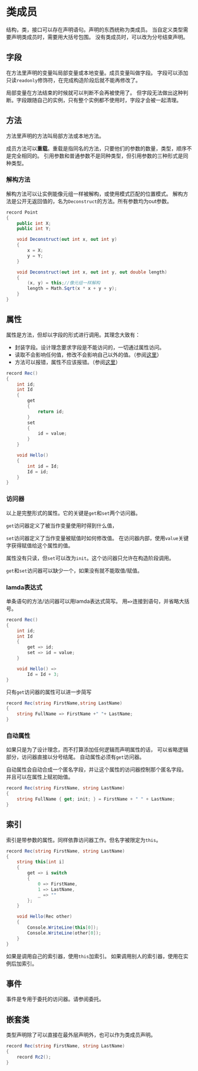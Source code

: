 ﻿# 类成员

结构，类，接口可以存在声明语句。声明的东西统称为类成员。
当自定义类型需要声明类成员时，需要用大括号包围。
没有类成员时，可以改为分号结束声明。

## 字段

在方法里声明的变量叫局部变量或本地变量。成员变量叫做字段。
字段可以添加只读`readonly`修饰符，在完成构造阶段后就不能再修改了。

局部变量在方法结束的时候就可以判断不会再被使用了。
但字段无法做出这种判断。字段跟随自己的实例，只有整个实例都不使用时，字段才会被一起清理。

## 方法

方法里声明的方法叫局部方法或本地方法。

成员方法可以**重载**。重载是指同名的方法，只要他们的参数的数量，类型，顺序不是完全相同的。
引用参数和普通参数不是同种类型，但引用参数的三种形式是同种类型。

### 解构方法

解构方法可以让实例能像元组一样被解构，或使用模式匹配的位置模式。
解构方法是公开无返回值的，名为`Deconstruct`的方法。所有参数均为out参数。
```csharp
record Point
{
	public int X;
	public int Y;

	void Deconstruct(out int x, out int y)
	{
		x = X;
		y = Y;
	}

	void Deconstruct(out int x, out int y, out double length)
	{
		(x, y) = this;//像元组一样解构
		length = Math.Sqrt(x * x + y + y);
	}
}
```

## 属性

属性是方法，但却以字段的形式进行调用。其理念大致有：

- 封装字段。设计理念要求字段是不能访问的，一切通过属性访问。
- 读取不会影响任何值，修改不会影响自己以外的值。（参阅[这里](https://learn.microsoft.com/zh-cn/dotnet/fundamentals/code-analysis/quality-rules/ca1024#when-to-suppress-warnings)）
- 方法可以报错，属性不应该报错。（参阅[这里](https://learn.microsoft.com/zh-cn/dotnet/fundamentals/code-analysis/quality-rules/ca1065#property-get-methods)）


```csharp
record Rec()
{
	int id;
	int Id
	{
		get
		{
			return id;
		}
		set
		{
			id = value;
		}
	}

	void Hello()
	{
		int id = Id;
		Id = id;
	}
}
```

### 访问器

以上是完整形式的属性。它的关键是`get`和`set`两个访问器。

`get`访问器定义了被当作变量使用时得到什么值，

`set`访问器定义了当作变量被赋值时如何修改值。
在访问器内部，使用`value`关键字获得赋值给这个属性的值。

属性没有只读，但`set`可以改为`init`。这个访问器只允许在构造阶段调用。

`get`和`set`访问器可以缺少一个，如果没有就不能取值/赋值。

### lamda表达式

单条语句的方法/访问器可以用lamda表达式简写。
用`=>`连接到语句，并省略大括号。

```csharp
record Rec()
{
	int id;
	int Id
	{
		get => id;
		set => id = value;
	}

	void Hello() =>
		Id = Id + 3;
}
```

只有`get`访问器的属性可以进一步简写

```csharp
record Rec(string FirstName,string LastName)
{
	string FullName => FirstName +" "+ LastName;
}
```

### 自动属性

如果只是为了设计理念，而不打算添加任何逻辑而声明属性的话，
可以省略逻辑部分，访问器直接以分号结尾。
自动属性必须有`get`访问器。

自动属性会自动合成一个匿名字段，并让这个属性的访问器控制那个匿名字段。
并且可以在属性上赋初始值。

```csharp
record Rec(string FirstName, string LastName)
{
	string FullName { get; init; } = FirstName + " " + LastName;
}
```

## 索引

索引是带参数的属性。同样依靠访问器工作。但名字被限定为`this`。

```csharp
record Rec(string FirstName, string LastName)
{
	string this[int i]
	{
		get => i switch
		{
			0 => FirstName,
			1 => LastName,
			_ => ""
		};
	}

	void Hello(Rec other)
	{
		Console.WriteLine(this[0]);
		Console.WriteLine(other[0]);
	}
}
```

如果是调用自己的索引器，使用`this`加索引。
如果调用别人的索引器，使用在实例后加索引。

## 事件

事件是专用于委托的访问器。请参阅委托。

## 嵌套类

类型声明除了可以直接在最外层声明外，也可以作为类成员声明。

```csharp
record Rec(string FirstName, string LastName)
{
	record Rc2();
}
```


<!--
using System.IO.Compression;

var t = typeof(P);

foreach (var item in t.GetMembers(System.Reflection.BindingFlags.NonPublic | System.Reflection.BindingFlags.Instance))
{
	Console.WriteLine(item.ToString() + "\t" + item.MemberType);
}


class P
{
	 int A { get; set; }
	/*int get_A()
	{
		return 1;
	}
	void set_A(int value)
	{

	}*/
	int this[int i] { get => 0; set => _ = value; }

	//int Item(int i) { }
	//	void set_Item(Int32 a, int value) { }

}

-->